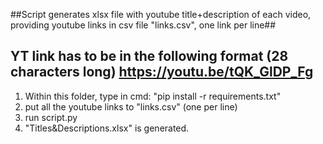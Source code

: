##Script generates xlsx file with youtube title+description of each video, providing youtube links in csv file "links.csv", one link per line##
## YT link has to be in the following format (28 characters long) https://youtu.be/tQK_GlDP_Fg

1. Within this folder, type in cmd: "pip install -r requirements.txt"
2. put all the youtube links to "links.csv" (one per line)
3. run script.py
4. "Titles&Descriptions.xlsx" is generated.
